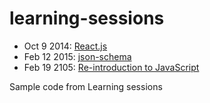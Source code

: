 learning-sessions
=================

* Oct 9 2014: [React.js](react/)
* Feb 12 2015: [json-schema](json-schema/)
* Feb 19 2105: [Re-introduction to JavaScript](js-reintroduction/)

Sample code from Learning sessions

